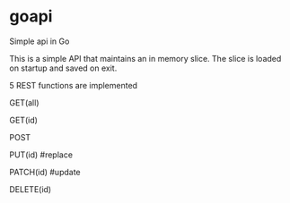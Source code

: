 # goapi
Simple api in Go

This is a simple API that maintains an in memory slice.
The slice is loaded on startup and saved on exit.

5 REST functions are implemented

GET(all)

GET(id)

POST

PUT(id) #replace

PATCH(id) #update

DELETE(id)
